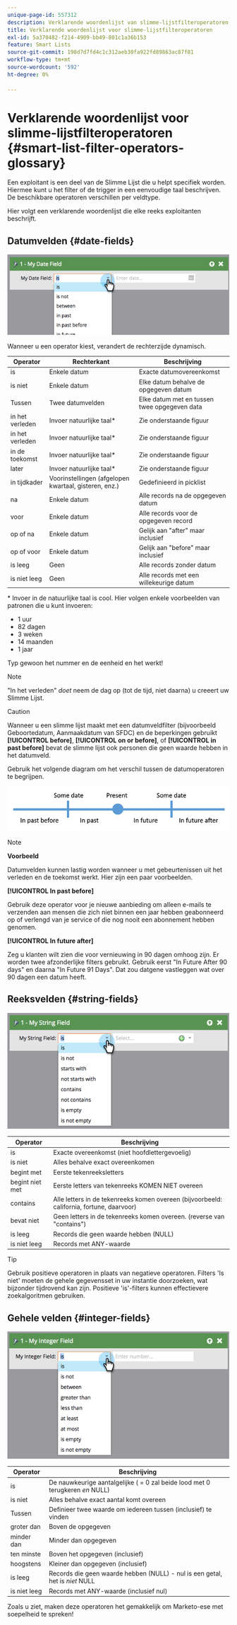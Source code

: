 ```yaml
---
unique-page-id: 557312
description: Verklarende woordenlijst van slimme-lijstfilteroperatoren - Marketo Docs - Productdocumentatie
title: Verklarende woordenlijst voor slimme-lijstfilteroperatoren
exl-id: 5a370482-f214-4909-bb49-801c1a36b153
feature: Smart Lists
source-git-commit: 198d7d7fd4c1c312aeb30fa922fd89863ac87f81
workflow-type: tm+mt
source-wordcount: '592'
ht-degree: 0%

---
```


# Verklarende woordenlijst voor slimme-lijstfilteroperatoren {#smart-list-filter-operators-glossary}

Een exploitant is een deel van de Slimme Lijst die u helpt specifiek worden. Hiermee kunt u het filter of de trigger in een eenvoudige taal beschrijven. De beschikbare operatoren verschillen per veldtype.

Hier volgt een verklarende woordenlijst die elke reeks exploitanten beschrijft.

## Datumvelden {#date-fields}

![](assets/image2014-9-10-17-3a15-3a47.png)

Wanneer u een operator kiest, verandert de rechterzijde dynamisch.

| Operator | Rechterkant | Beschrijving |
|---|---|---|
| is | Enkele datum | Exacte datumovereenkomst |
| is niet | Enkele datum | Elke datum behalve de opgegeven datum |
| Tussen | Twee datumvelden | Elke datum met en tussen twee opgegeven data |
| in het verleden | Invoer natuurlijke taal&#42; | Zie onderstaande figuur |
| in het verleden | Invoer natuurlijke taal&#42; | Zie onderstaande figuur |
| in de toekomst | Invoer natuurlijke taal&#42; | Zie onderstaande figuur |
| later | Invoer natuurlijke taal&#42; | Zie onderstaande figuur |
| in tijdkader | Voorinstellingen (afgelopen kwartaal, gisteren, enz.) | Gedefinieerd in picklist |
| na | Enkele datum | Alle records na de opgegeven datum |
| voor | Enkele datum | Alle records voor de opgegeven record |
| op of na | Enkele datum | Gelijk aan &quot;after&quot; maar inclusief |
| op of voor | Enkele datum | Gelijk aan &quot;before&quot; maar inclusief |
| is leeg | Geen | Alle records zonder datum |
| is niet leeg | Geen | Alle records met een willekeurige datum |

&#42; Invoer in de natuurlijke taal is cool. Hier volgen enkele voorbeelden van patronen die u kunt invoeren:

* 1 uur
* 82 dagen
* 3 weken
* 14 maanden
* 1 jaar

Typ gewoon het nummer en de eenheid en het werkt!

>[!NOTE]
>
>&quot;In het verleden&quot; _doet_ neem de dag op (tot de tijd, niet daarna) u creeert uw Slimme Lijst.

>[!CAUTION]
>
>Wanneer u een slimme lijst maakt met een datumveldfilter (bijvoorbeeld Geboortedatum, Aanmaakdatum van SFDC) en de beperkingen gebruikt **[!UICONTROL before]**, **[!UICONTROL on or before]**, of **[!UICONTROL in past before]** bevat de slimme lijst ook personen die geen waarde hebben in het datumveld.

Gebruik het volgende diagram om het verschil tussen de datumoperatoren te begrijpen.

![](assets/image2014-9-10-17-3a15-3a58.png)

>[!NOTE]
>
>**Voorbeeld**
>
>Datumvelden kunnen lastig worden wanneer u met gebeurtenissen uit het verleden en de toekomst werkt. Hier zijn een paar voorbeelden.
>
>**[!UICONTROL In past before]**
>
>Gebruik deze operator voor je nieuwe aanbieding om alleen e-mails te verzenden aan mensen die zich niet binnen een jaar hebben geabonneerd op of verlengd van je service of die nog nooit een abonnement hebben genomen.
>
>**[!UICONTROL In future after]**
>
>Zeg u klanten wilt zien die voor vernieuwing in 90 dagen omhoog zijn. Er worden twee afzonderlijke filters gebruikt. Gebruik eerst &quot;In Future After 90 days&quot; en daarna &quot;In Future 91 Days&quot;. Dat zou datgene vastleggen wat over 90 dagen een datum heeft.

## Reeksvelden {#string-fields}

![](assets/image2014-9-10-17-3a16-3a6.png)

| Operator | Beschrijving |
|---|---|
| is | Exacte overeenkomst (niet hoofdlettergevoelig) |
| is niet | Alles behalve exact overeenkomen |
| begint met | Eerste tekenreeksletters |
| begint niet met | Eerste letters van tekenreeks KOMEN NIET overeen |
| contains | Alle letters in de tekenreeks komen overeen (bijvoorbeeld: california, fortune, daarvoor) |
| bevat niet | Geen letters in de tekenreeks komen overeen. (reverse van &quot;contains&quot;) |
| is leeg | Records die geen waarde hebben (NULL) |
| is niet leeg | Records met ANY-waarde |

>[!TIP]
>
>Gebruik positieve operatoren in plaats van negatieve operatoren. Filters &#39;Is niet&#39; moeten de gehele gegevensset in uw instantie doorzoeken, wat bijzonder tijdrovend kan zijn. Positieve &#39;is&#39;-filters kunnen effectievere zoekalgoritmen gebruiken.

## Gehele velden {#integer-fields}

![](assets/image2014-9-10-17-3a16-3a14.png)

<table> 
 <thead> 
  <tr> 
   <th colspan="1" rowspan="1">Operator</th> 
   <th colspan="1" rowspan="1">Beschrijving</th> 
  </tr> 
 </thead> 
 <tbody> 
  <tr> 
   <td colspan="1" rowspan="1">is</td> 
   <td colspan="1" rowspan="1">De nauwkeurige aantalgelijke ( = 0 zal beide lood met 0 terugkeren <em>en</em> NULL)</td> 
  </tr> 
  <tr> 
   <td colspan="1" rowspan="1">is niet</td> 
   <td colspan="1" rowspan="1">Alles behalve exact aantal komt overeen</td> 
  </tr> 
  <tr> 
   <td colspan="1" rowspan="1">Tussen</td> 
   <td colspan="1" rowspan="1">Definieer twee waarde om iedereen tussen (inclusief) te vinden</td> 
  </tr> 
  <tr> 
   <td colspan="1" rowspan="1">groter dan</td> 
   <td colspan="1" rowspan="1">Boven de opgegeven</td> 
  </tr> 
  <tr> 
   <td colspan="1" rowspan="1">minder dan</td> 
   <td colspan="1" rowspan="1">Minder dan opgegeven</td> 
  </tr> 
  <tr> 
   <td colspan="1" rowspan="1">ten minste</td> 
   <td colspan="1" rowspan="1">Boven het opgegeven (inclusief)</td> 
  </tr> 
  <tr> 
   <td colspan="1" rowspan="1">hoogstens</td> 
   <td colspan="1" rowspan="1">Kleiner dan opgegeven (inclusief)</td> 
  </tr> 
  <tr> 
   <td colspan="1" rowspan="1">is leeg</td> 
   <td colspan="1" rowspan="1">Records die geen waarde hebben (NULL) - nul is een getal, het is <em>niet</em> NULL</td> 
  </tr> 
  <tr> 
   <td colspan="1" rowspan="1">is niet leeg</td> 
   <td colspan="1" rowspan="1">Records met ANY-waarde (inclusief nul)</td> 
  </tr> 
 </tbody> 
</table>

Zoals u ziet, maken deze operatoren het gemakkelijk om Marketo-ese met soepelheid te spreken!

